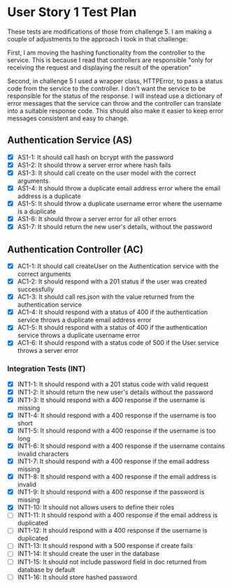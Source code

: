 # User Story 1 Test Plan

These tests are modifications of those from challenge 5. I am making a couple of adjustments to the approach I took in that challenge:

First, I am moving the hashing functionality from the controller to the service. This is because I read that controllers are responsible "only for receiving the request and displaying the result of the operation"

Second, in challenge 5 I used a wrapper class, HTTPError, to pass a status code from the service to the controller. I don't want the service to be responsible for the status of the response. I will instead use a dictionary of error messages that the service can throw and the controller can translate into a suitable response code. This should also make it easier to keep error messages consistent and easy to change.

## Authentication Service (AS)

- [x] AS1-1: It should call hash on bcrypt with the password
- [x] AS1-2: It should throw a server error where hash fails
- [x] AS1-3: It should call create on the user model with the correct arguments
- [x] AS1-4: It should throw a duplicate email address error where the email address is a duplicate
- [x] AS1-5: It should throw a duplicate username error where the username is a duplicate
- [x] AS1-6: It should throw a server error for all other errors
- [x] AS1-7: It should return the new user's details, without the password

## Authentication Controller (AC)

- [x] AC1-1: It should call createUser on the Authentication service with the correct arguments
- [x] AC1-2: It should respond with a 201 status if the user was created successfully
- [x] AC1-3: It should call res.json with the value returned from the authentication service
- [x] AC1-4: It should respond with a status of 400 if the authentication service throws a duplicate email address error
- [x] AC1-5: It should respond with a status of 400 if the authentication service throws a duplicate username error
- [x] AC1-6: It should respond with a status code of 500 if the User service throws a server error

### Integration Tests (INT)

- [x] INT1-1: It should respond with a 201 status code with valid request
- [x] INT1-2: It should return the new user's details without the password
- [x] INT1-3: It should respond with a 400 response if the username is missing
- [x] INT1-4: It should respond with a 400 response if the username is too short
- [x] INT1-5: It should respond with a 400 response if the username is too long
- [x] INT1-6: It should respond with a 400 response if the username contains invalid characters
- [x] INT1-7: It should respond with a 400 response if the email address missing
- [x] INT1-8: It should respond with a 400 response if the email address is invalid
- [x] INT1-9: It should respond with a 400 response if the password is missing
- [x] INT1-10: It should not allows users to define their roles
- [ ] INT1-11: It should respond with a 400 response if the email address is duplicated
- [ ] INT1-12: It should respond with a 400 response if the username is duplicated
- [ ] INT1-13: It should respond with a 500 response if create fails
- [ ] INT1-14: It should create the user in the database
- [ ] INT1-15: It should not include password field in doc returned from database by default
- [ ] INT1-16: It should store hashed password
